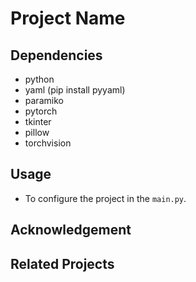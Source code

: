 # Project Name

## Dependencies
- python
- yaml (pip install pyyaml)
- paramiko
- pytorch
- tkinter
- pillow
- torchvision

## Usage
- To configure the project in the ```main.py```.


## Acknowledgement

## Related Projects
